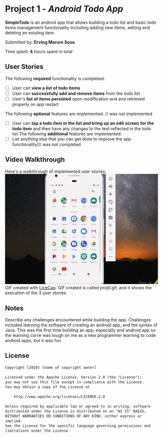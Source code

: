 # Project 1 - *Android Todo App*

**SimpleTodo** is an android app that allows building a todo list and basic todo items management functionality including adding new items, editing and deleting an existing item.

Submitted by: **Erving Marure Sosa**

Time spent: **4** hours spent in total

## User Stories

The following **required** functionality is completed:

* [ ] User can **view a list of todo items**
* [ ] User can **successfully add and remove items** from the todo list
* [ ] User's **list of items persisted** upon modification and and retrieved properly on app restart

The following **optional** features are implemented:
// was not implemented
* [ ] User can **tap a todo item in the list and bring up an edit screen for the todo item** and then have any changes to the text reflected in the todo list
The following **additional** features are implemented:
* [ ] List anything else that you can get done to improve the app functionality!//  was not completed

## Video Walkthrough

Here's a walkthrough of implemented user stories:
<img src='proj0.gif' title='Video Walkthrough' width='' alt='Video Walkthrough' />
GIF created with [LiceCap](http://www.cockos.com/licecap/).
GIF created is called proj0.gif, and it shows the execution of the 3 user stories.
## Notes

Describe any challenges encountered while building the app.
Challenges included learning the software of creating an android app, and the syntax of Java. This was the first
time building an app, especially and android app so the learning curve was tough on me as a new programmer learning 
to code android apps,  but it was fun. 
## License

    Copyright [2019] [name of copyright owner]

    Licensed under the Apache License, Version 2.0 (the "License");
    you may not use this file except in compliance with the License.
    You may obtain a copy of the License at

        http://www.apache.org/licenses/LICENSE-2.0

    Unless required by applicable law or agreed to in writing, software
    distributed under the License is distributed on an "AS IS" BASIS,
    WITHOUT WARRANTIES OR CONDITIONS OF ANY KIND, either express or implied.
    See the License for the specific language governing permissions and
    limitations under the License.

